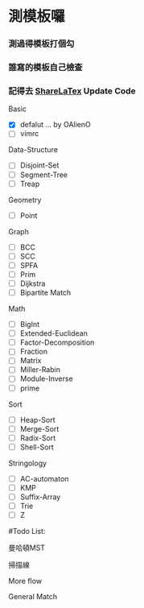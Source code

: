 # 測模板囉

### 測過得模板打個勾

### 誰寫的模板自己檢查

### 記得去 [ShareLaTex](https://www.sharelatex.com/project) Update Code

Basic
- [x] defalut ... by OAlienO
- [ ] vimrc

Data-Structure
- [ ] Disjoint-Set
- [ ] Segment-Tree
- [ ] Treap

Geometry
- [ ] Point

Graph
- [ ] BCC
- [ ] SCC
- [ ] SPFA
- [ ] Prim
- [ ] Dijkstra
- [ ] Bipartite Match

Math
- [ ] BigInt
- [ ] Extended-Euclidean
- [ ] Factor-Decomposition
- [ ] Fraction
- [ ] Matrix
- [ ] Miller-Rabin
- [ ] Module-Inverse
- [ ] prime

Sort
- [ ] Heap-Sort
- [ ] Merge-Sort
- [ ] Radix-Sort
- [ ] Shell-Sort

Stringology
- [ ] AC-automaton
- [ ] KMP
- [ ] Suffix-Array
- [ ] Trie
- [ ] Z

#Todo List:

曼哈頓MST

掃描線

More flow

General Match

